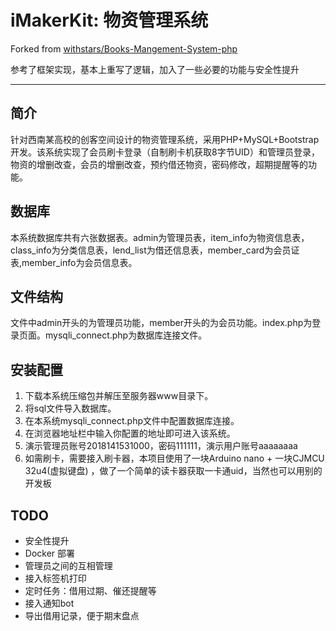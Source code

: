 # iMakerKit: 物资管理系统

Forked from [withstars/Books-Mangement-System-php](https://github.com/withstars/Books-Mangement-System-php)

参考了框架实现，基本上重写了逻辑，加入了一些必要的功能与安全性提升

---

## 简介
针对西南某高校的创客空间设计的物资管理系统，采用PHP+MySQL+Bootstrap开发。该系统实现了会员刷卡登录（自制刷卡机获取8字节UID）和管理员登录，物资的增删改查，会员的增删改查，预约借还物资，密码修改，超期提醒等的功能。

## 数据库
本系统数据库共有六张数据表。admin为管理员表，item_info为物资信息表，class_info为分类信息表，lend_list为借还信息表，member_card为会员证表,member_info为会员信息表。

## 文件结构
文件中admin开头的为管理员功能，member开头的为会员功能。index.php为登录页面。mysqli_connect.php为数据库连接文件。


## 安装配置
1. 下载本系统压缩包并解压至服务器www目录下。
2. 将sql文件导入数据库。
3. 在本系统mysqli_connect.php文件中配置数据库连接。
4. 在浏览器地址栏中输入你配置的地址即可进入该系统。
5. 演示管理员账号2018141531000，密码111111，演示用户账号aaaaaaaa
6. 如需刷卡，需要接入刷卡器，本项目使用了一块Arduino nano + 一块CJMCU 32u4(虚拟键盘) ，做了一个简单的读卡器获取一卡通uid，当然也可以用别的开发板


## TODO
- 安全性提升
- Docker 部署
- 管理员之间的互相管理
- 接入标签机打印
- 定时任务：借用过期、催还提醒等
- 接入通知bot
- 导出借用记录，便于期末盘点
